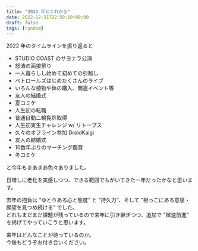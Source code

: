 ```yaml
---
title: "2022 年とこれから"
date: 2022-12-31T22:50:10+09:00
draft: false
tags: [random]
---
```


2022 年のタイムラインを振り返ると

- STUDIO COAST のサヨナラ公演
- 怒涛の面接祭り
- 一人暮らしし始めて初めての引越し
- ペトロールズはじめたくさんのライブ
- いろんな植物や鉢の購入、関連イベント等
- 友人の結婚式
- 夏コミケ
- 人生初の転職
- 普通自動二輪免許取得
- 人生初実生チャレンジ w/ リトープス
- 久々のオフライン参加 DroidKaigi
- 友人の結婚式
- 10数年ぶりのマーチング鑑賞
- 冬コミケ

と今年もまあまあ色々ありました。

日増しに老化を実感しつつ、できる範囲でもがいてきた一年だったかなと思います。

去年の抱負は “ゆとりある心と態度” と “持久力”、そして “根っこにある意思・願望を見つめ続ける” でした。  
どれもまだまだ課題が残っているので来年に引き継ぎつつ、追加で "微速前進" を掲げてやっていこうと思います。

来年はどんなことが待っているのか。  
今後もどうぞお付き合いください。
